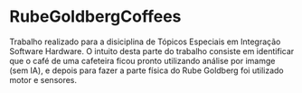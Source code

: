 # RubeGoldbergCoffees
Trabalho realizado para a disiciplina de Tópicos Especiais em Integração Software Hardware. O intuito desta parte do trabalho consiste em identificar que o café de uma cafeteira ficou pronto utilizando análise por imamge (sem IA), e depois para fazer a parte física do Rube Goldberg foi utilizado motor e sensores.
